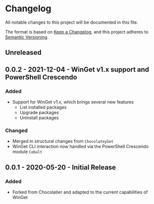 # Changelog
All notable changes to this project will be documented in this file.

The format is based on [Keep a Changelog](https://keepachangelog.com/en/1.0.0/), and this project adheres to [Semantic Versioning](https://semver.org/spec/v2.0.0.html).

## Unreleased

## 0.0.2 - 2021-12-04 - WinGet v1.x support and PowerShell Crescendo
### Added
* Support for WinGet v1.x, which brings several new features
    * List installed packages
    * Upgrade packages
    * Uninstall packages

### Changed
* Merged in structural changes from `ChocolateyGet`
* WinGet CLI interaction now handled via the PowerShell Crescendo module `Cobalt`

## 0.0.1 - 2020-05-20 - Initial Release
### Added
* Forked from Chocolatier and adapted to the current capabilities of WinGet
